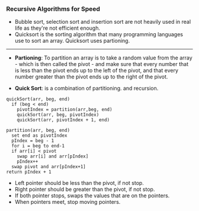 ### Recursive Algorithms for Speed
- Bubble sort, selection sort and insertion sort are not heavily used in real life as they're not efficient enough.
- Quicksort is the sorting algorithm that many programming languages use to sort an array. Quicksort uses partioning.
---
- **Partioning**: To partition an array is to take a random value from the array - which is then called the pivot - and make sure that every number that is less than the pivot ends up to the left of the pivot, and that every number greater than the pivot ends up to the right of the pivot.


- **Quick Sort**: is a combination of partitioning. and recursion. 

```
quickSort(arr, beg, end)
  if (beg < end)
    pivotIndex = partition(arr,beg, end)
    quickSort(arr, beg, pivotIndex)
    quickSort(arr, pivotIndex + 1, end)

partition(arr, beg, end)
  set end as pivotIndex
  pIndex = beg - 1
  for i = beg to end-1
  if arr[i] < pivot
    swap arr[i] and arr[pIndex]
    pIndex++
  swap pivot and arr[pIndex+1]
return pIndex + 1
```

- Left pointer should be less than the pivot, if not stop.
- Right pointer should be greater than the pivot, if not stop.
- If both pointer stops, swaps the values that are on the pointers.
- When pointers meet, stop moving pointers.
